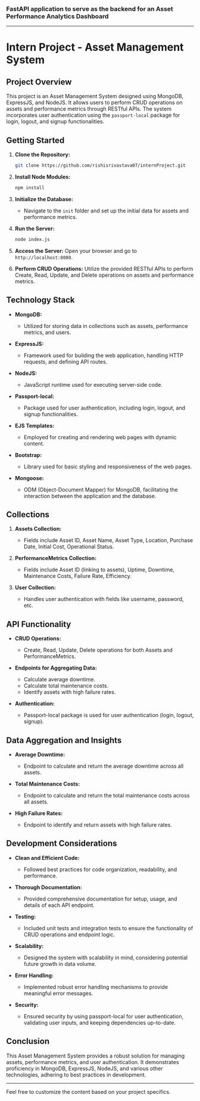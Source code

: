 ### FastAPI application to serve as the backend for an Asset Performance Analytics Dashboard

---

# Intern Project - Asset Management System

## Project Overview

This project is an Asset Management System designed using MongoDB, ExpressJS, and NodeJS. It allows users to perform CRUD operations on assets and performance metrics through RESTful APIs. The system incorporates user authentication using the `passport-local` package for login, logout, and signup functionalities.

## Getting Started

1. **Clone the Repository:**
   ```bash
   git clone https://github.com/rishisrivastava07/internProject.git
   ```

2. **Install Node Modules:**
   ```bash
   npm install
   ```

3. **Initialize the Database:**
   - Navigate to the `init` folder and set up the initial data for assets and performance metrics.

4. **Run the Server:**
   ```bash
   node index.js
   ```

5. **Access the Server:**
   Open your browser and go to `http://localhost:8080`.

6. **Perform CRUD Operations:**
   Utilize the provided RESTful APIs to perform Create, Read, Update, and Delete operations on assets and performance metrics.

## Technology Stack

- **MongoDB:**
  - Utilized for storing data in collections such as assets, performance metrics, and users.

- **ExpressJS:**
  - Framework used for building the web application, handling HTTP requests, and defining API routes.

- **NodeJS:**
  - JavaScript runtime used for executing server-side code.

- **Passport-local:**
  - Package used for user authentication, including login, logout, and signup functionalities.

- **EJS Templates:**
  - Employed for creating and rendering web pages with dynamic content.

- **Bootstrap:**
  - Library used for basic styling and responsiveness of the web pages.

- **Mongoose:**
  - ODM (Object-Document Mapper) for MongoDB, facilitating the interaction between the application and the database.

## Collections

1. **Assets Collection:**
   - Fields include Asset ID, Asset Name, Asset Type, Location, Purchase Date, Initial Cost, Operational Status.

2. **PerformanceMetrics Collection:**
   - Fields include Asset ID (linking to assets), Uptime, Downtime, Maintenance Costs, Failure Rate, Efficiency.

3. **User Collection:**
   - Handles user authentication with fields like username, password, etc.

## API Functionality

- **CRUD Operations:**
  - Create, Read, Update, Delete operations for both Assets and PerformanceMetrics.

- **Endpoints for Aggregating Data:**
  - Calculate average downtime.
  - Calculate total maintenance costs.
  - Identify assets with high failure rates.

- **Authentication:**
  - Passport-local package is used for user authentication (login, logout, signup).

## Data Aggregation and Insights

- **Average Downtime:**
  - Endpoint to calculate and return the average downtime across all assets.

- **Total Maintenance Costs:**
  - Endpoint to calculate and return the total maintenance costs across all assets.

- **High Failure Rates:**
  - Endpoint to identify and return assets with high failure rates.

## Development Considerations

- **Clean and Efficient Code:**
  - Followed best practices for code organization, readability, and performance.

- **Thorough Documentation:**
  - Provided comprehensive documentation for setup, usage, and details of each API endpoint.

- **Testing:**
  - Included unit tests and integration tests to ensure the functionality of CRUD operations and endpoint logic.

- **Scalability:**
  - Designed the system with scalability in mind, considering potential future growth in data volume.

- **Error Handling:**
  - Implemented robust error handling mechanisms to provide meaningful error messages.

- **Security:**
  - Ensured security by using passport-local for user authentication, validating user inputs, and keeping dependencies up-to-date.

## Conclusion

This Asset Management System provides a robust solution for managing assets, performance metrics, and user authentication. It demonstrates proficiency in MongoDB, ExpressJS, NodeJS, and various other technologies, adhering to best practices in development.

---

Feel free to customize the content based on your project specifics.
